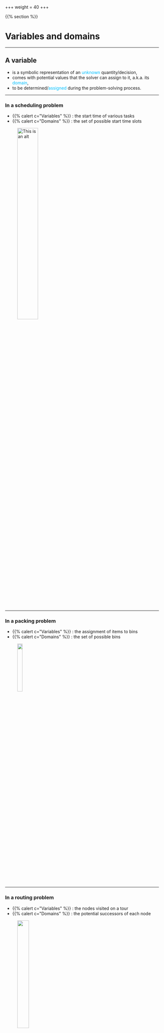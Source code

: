+++
weight = 40
+++

{{% section %}}

# Variables and domains

---


<section data-noprocess >
<h2>A variable </h2>
<ul>
<li class="fragment">is a symbolic representation of an <span style="color:deepskyblue;">unknown</span> quantity/decision,</li>
<li class="fragment">comes with potential values that the solver can assign to it, a.k.a. its <span style="color:deepskyblue;">domain</span>,</li>
<li class="fragment">to be determined/<span style="color:deepskyblue;">assigned</span> during the problem-solving process.</li>
</ul>


<!--</section> to bind to the next section tag-->

---

### In a scheduling problem
- {{% calert c="Variables" %}} :  the start time of various tasks
- {{% calert c="Domains" %}} : the set of possible start time slots

<figure>
    <img src="/images/overview/scheduling.svg" alt="This is an alt" width="40%" >
</figure>

---

### In a packing problem
- {{% calert c="Variables" %}} : the assignment of items to bins
- {{% calert c="Domains" %}} : the set of possible bins

<figure>
    <img src="/images/overview/binpacking.svg" alt="" width="20%" >
</figure>

---

### In a routing problem
- {{% calert c="Variables" %}} : the nodes visited on a tour
- {{% calert c="Domains" %}} : the potential successors of each node

<figure>
    <img src="/images/overview/routing.svg" alt="" width="30%" >
</figure>

---

### Different types of variables are available:

- {{% ccode c="IntVar" %}} has its values in $\mathbb{Z}^1$
- {{% ccode c="IntView" %}}s relies on an {{% ccode c="IntVar" %}}
  - like {{% ccode c="IntAffineView" %}}
- {{% ccode c="BoolVar" %}} (and {{% ccode c="BoolView" %}}) has its values in {$0,1$}
	- sub-type of {{% ccode c="IntVar" %}}

</br>
</br>
<small>$1$ : But it is always necessary to declare at least an interval.</small>


---

- {{% ccode c="Task" %}} to manage with task/interval: $s+d = e$
- {{% ccode c="SetVar" %}} and {{% ccode c="SetView" %}}
- {{% ccode c="(Un)DirectedGraphVar" %}} and  {{% ccode c="GraphView" %}}
- and also {{% ccode c="RealVar" %}}

---

### Ways to declare integer variables

```java{|2-3|4|5}
Model m = new Model();
IntVar x = m.intVar("x", 0, 4);
IntVar y = m.intVar("y", new int[]{1,3,5});
IntVar[] vs = m.intVarArray("v", 4, 1, 3);
IntVar[][] ws = m.intVarMatrix("w", 2, 2, 1, 2);
```

---

### Ways to declare Boolean variables

```java{|2-3|4}
Model m = new Model();
BoolVar b = m.boolVar("b");
BoolVar[] bs = m.boolVarArray("bs", 10);
BoolVar[][] bss = m.boolVarMatrix("bss", 4, 3);
```

Similar APIs for other types of variables.

---

### Some views declaration

```java{|3|4|5}
Model m = new Model();                        
IntVar x = m.intVar("x", 0, 5);               
IntVar v = m.intView(2, x, -3); // v = 2.x - 3
BoolVar b = m.isEq(x, 2); // b = (x == 2)     
BoolVar n = b.not(); // n = !b    
```

</br>

<small>And also {{% ccode c="abs(x), mu(x, 2), neg(x), isLeq(x, 3)," %}} ...</small>

---

### Reading a variable


```java{|4|6}
Model m = new Model();                                    
IntVar x = m.intVar("x", 0, 4);                           
System.out.printf("Variable : %s = [%d, %d]\n",           
        x.getName(), x.getLB(), x.getUB());               
System.out.printf("%s is %s instantiated\n",              
        x.getName(), x.isInstantiated() ? "" : "not");   
```

outputs
```shell{}
Variable : x = [0, 4]
x is not instantiated   
```

{{% fragment %}} If instantiated, a variable can return its assignment value with `x.getValue()`. {{% /fragment %}}


---

{{< slide background="#76bde8"  >}}

###  ABCDE x 4 = EDCBA

<h2><a href="https://moodle.caseine.org/mod/vpl/view.php?id=68997" target="_blank" rel="noopener noreferrer"> >>🥛<<</a></h2>


<small>_This clickable logo indicates that a workshop is available at [Caseine](https://moodle.caseine.org/)_ </small>

---

{{< slide background="#76bde8"  >}}

###  Can you guess his year of birth?

<h2><a href="https://moodle.caseine.org/mod/vpl/view.php?id=69633" target="_blank" rel="noopener noreferrer"> >>🥛<<</a></h2>




{{% /section %}}
